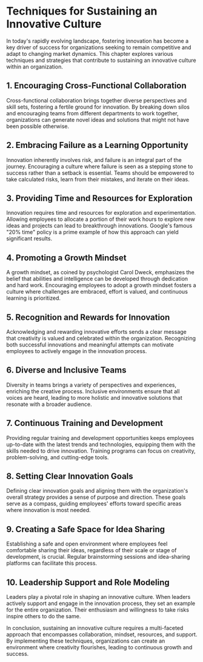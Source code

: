 Techniques for Sustaining an Innovative Culture
========================================================

In today's rapidly evolving landscape, fostering innovation has become a key driver of success for organizations seeking to remain competitive and adapt to changing market dynamics. This chapter explores various techniques and strategies that contribute to sustaining an innovative culture within an organization.

**1. Encouraging Cross-Functional Collaboration**
-------------------------------------------------

Cross-functional collaboration brings together diverse perspectives and skill sets, fostering a fertile ground for innovation. By breaking down silos and encouraging teams from different departments to work together, organizations can generate novel ideas and solutions that might not have been possible otherwise.

**2. Embracing Failure as a Learning Opportunity**
--------------------------------------------------

Innovation inherently involves risk, and failure is an integral part of the journey. Encouraging a culture where failure is seen as a stepping stone to success rather than a setback is essential. Teams should be empowered to take calculated risks, learn from their mistakes, and iterate on their ideas.

**3. Providing Time and Resources for Exploration**
---------------------------------------------------

Innovation requires time and resources for exploration and experimentation. Allowing employees to allocate a portion of their work hours to explore new ideas and projects can lead to breakthrough innovations. Google's famous "20% time" policy is a prime example of how this approach can yield significant results.

**4. Promoting a Growth Mindset**
---------------------------------

A growth mindset, as coined by psychologist Carol Dweck, emphasizes the belief that abilities and intelligence can be developed through dedication and hard work. Encouraging employees to adopt a growth mindset fosters a culture where challenges are embraced, effort is valued, and continuous learning is prioritized.

**5. Recognition and Rewards for Innovation**
---------------------------------------------

Acknowledging and rewarding innovative efforts sends a clear message that creativity is valued and celebrated within the organization. Recognizing both successful innovations and meaningful attempts can motivate employees to actively engage in the innovation process.

**6. Diverse and Inclusive Teams**
----------------------------------

Diversity in teams brings a variety of perspectives and experiences, enriching the creative process. Inclusive environments ensure that all voices are heard, leading to more holistic and innovative solutions that resonate with a broader audience.

**7. Continuous Training and Development**
------------------------------------------

Providing regular training and development opportunities keeps employees up-to-date with the latest trends and technologies, equipping them with the skills needed to drive innovation. Training programs can focus on creativity, problem-solving, and cutting-edge tools.

**8. Setting Clear Innovation Goals**
-------------------------------------

Defining clear innovation goals and aligning them with the organization's overall strategy provides a sense of purpose and direction. These goals serve as a compass, guiding employees' efforts toward specific areas where innovation is most needed.

**9. Creating a Safe Space for Idea Sharing**
---------------------------------------------

Establishing a safe and open environment where employees feel comfortable sharing their ideas, regardless of their scale or stage of development, is crucial. Regular brainstorming sessions and idea-sharing platforms can facilitate this process.

**10. Leadership Support and Role Modeling**
--------------------------------------------

Leaders play a pivotal role in shaping an innovative culture. When leaders actively support and engage in the innovation process, they set an example for the entire organization. Their enthusiasm and willingness to take risks inspire others to do the same.

In conclusion, sustaining an innovative culture requires a multi-faceted approach that encompasses collaboration, mindset, resources, and support. By implementing these techniques, organizations can create an environment where creativity flourishes, leading to continuous growth and success.
